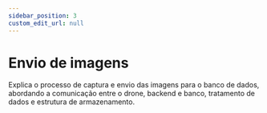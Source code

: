 ```yaml
---
sidebar_position: 3
custom_edit_url: null
---
```


# Envio de imagens

Explica o processo de captura e envio das imagens para o banco de dados, abordando a comunicação entre o drone, backend e banco, tratamento de dados e estrutura de armazenamento.



